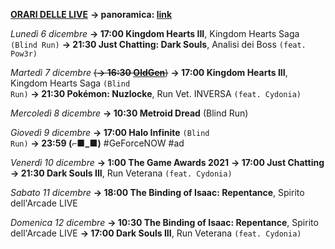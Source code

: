 <b><u>ORARI DELLE LIVE</u></b>
<b>→ panoramica: <a href="https://trello.com/b/iKwdSGf3/sabaku">link</a></b>

<i>Lunedì 6 dicembre</i>
<b>→ 17:00 Kingdom Hearts III</b>, Kingdom Hearts Saga <code>(Blind Run)</code>
<b>→ 21:30 Just Chatting: Dark Souls</b>, Analisi dei Boss <code>(feat. Pow3r)</code>

<i>Martedì 7 dicembre</i>
<s>(<b>→ 16:30 <a href="https://www.twitch.tv/oldgenproject">OldGen</a></b>)</s>
<b>→ 17:00 Kingdom Hearts III</b>, Kingdom Hearts Saga <code>(Blind Run)</code>
<b>→ 21:30 Pokémon: Nuzlocke</b>, Run Vet. INVERSA <code>(feat. Cydonia)</code>

<i>Mercoledì 8 dicembre</i>
<b>→ 10:30 Metroid Dread</b> (Blind Run)

<i>Giovedì 9 dicembre</i>
<b>→ 17:00 Halo Infinite</b> <code>(Blind Run)</code>
<b>→ 23:59 (⌐■_■)</b> #GeForceNOW #ad

<i>Venerdì 10 dicembre</i>
<b>→ 1:00 The Game Awards 2021</b>
<b>→ 17:00 Just Chatting</b>
<b>→ 21:30 Dark Souls III</b>, Run Veterana <code>(feat. Cydonia)</code>

<i>Sabato 11 dicembre</i>
<b>→ 18:00 The Binding of Isaac: Repentance</b>, Spirito dell'Arcade LIVE

<i>Domenica 12 dicembre</i>
<b>→ 10:30 The Binding of Isaac: Repentance</b>, Spirito dell'Arcade LIVE
<b>→ 17:00 Dark Souls III</b>, Run Veterana <code>(feat. Cydonia)</code>
